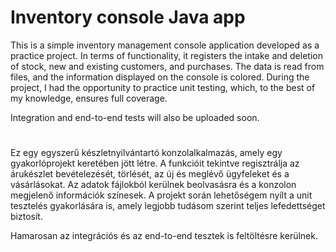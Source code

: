 # Inventory console Java app

This is a simple inventory management console application developed as a practice project. In terms of functionality, it registers the intake and deletion of stock, new and existing customers, and purchases. The data is read from files, and the information displayed on the console is colored. During the project, I had the opportunity to practice unit testing, which, to the best of my knowledge, ensures full coverage.

Integration and end-to-end tests will also be uploaded soon.

#
#

Ez egy egyszerű készletnyilvántartó konzolalkalmazás, amely egy gyakorlóprojekt keretében jött létre. A funkcióit tekintve regisztrálja az árukészlet bevételezését, törlését, az új és meglévő ügyfeleket és a vásárlásokat. Az adatok fájlokból kerülnek beolvasásra és a konzolon megjelenő információk színesek. A projekt során lehetőségem nyílt a unit tesztelés gyakorlására is, amely legjobb tudásom szerint teljes lefedettséget biztosít.

Hamarosan az integrációs és az end-to-end tesztek is feltöltésre kerülnek.
  